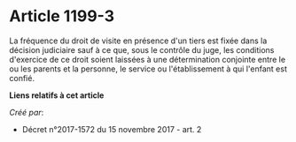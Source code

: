 # Article 1199-3

La fréquence du droit de visite en présence d'un tiers est fixée dans la décision judiciaire sauf à ce que, sous le contrôle
du juge, les conditions d'exercice de ce droit soient laissées à une détermination conjointe entre le ou les parents et la
personne, le service ou l'établissement à qui l'enfant est confié.

**Liens relatifs à cet article**

_Créé par_:

  - Décret n°2017-1572 du 15 novembre 2017 - art. 2
